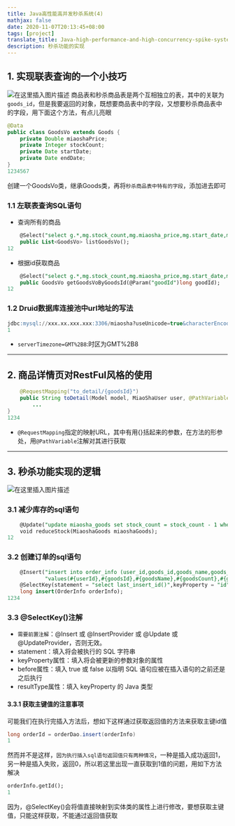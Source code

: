 ```yaml
---
title: Java高性能高并发秒杀系统(4)
mathjax: false
date: 2020-11-07T20:13:45+08:00
tags: [project]
translate_title: Java-high-performance-and-high-concurrency-spike-system-4
description: 秒杀功能的实现
---
```


## 1. 实现联表查询的一个小技巧

![在这里插入图片描述](https://gcore.jsdelivr.net/gh/kayleh/cdn2/Java高性能高并发秒杀系统/20200712214753389.png)
商品表和秒杀商品表是两个互相独立的表，其中的关联为`goods_id`，但是我要返回的对象，既想要商品表中的字段，又想要秒杀商品表中的字段，用下面这个方法，有点儿亮眼

```java
@Data
public class GoodsVo extends Goods {
    private Double miaoshaPrice;
    private Integer stockCount;
    private Date startDate;
    private Date endDate;
}
1234567
```

创建一个GoodsVo类，继承Goods类，再将`秒杀商品表中特有的字段`，添加进去即可

### 1.1 左联表查询SQL语句

- 查询所有的商品

```sql
    @Select("select g.*,mg.stock_count,mg.miaosha_price,mg.start_date,mg.end_date from miaosha_goods mg left join goods g on mg.goods_id = g.id")
    public List<GoodsVo> listGoodsVo();
12
```

- 根据id获取商品

```sql
    @Select("select g.*,mg.stock_count,mg.miaosha_price,mg.start_date,mg.end_date from miaosha_goods mg left join goods g on mg.goods_id = g.id where mg.goods_id = #{goodId}")
    public GoodsVo getGoodsVoByGoodsId(@Param("goodId")long goodId);
12
```

### 1.2 Druid数据库连接池中url地址的写法

```sql
jdbc:mysql://xxx.xx.xxx.xxx:3306/miaosha?useUnicode=true&characterEncoding=utf-8&allowMultiQueries=true&useSSL=false&useTimezone=true&serverTimezone=GMT%2B8
1
```

- `serverTimezone=GMT%2B8`:时区为GMT%2B8

------

## 2. 商品详情页对RestFul风格的使用

```java
    @RequestMapping("to_detail/{goodsId}")
    public String toDetail(Model model, MiaoShaUser user, @PathVariable("goodsId") long goodsId){
		...
}
1234
```

- `@RequestMapping`指定的映射URL，其中有用{}括起来的参数，在方法的形参处，用`@PathVariable`注解对其进行获取

------

## 3. 秒杀功能实现的逻辑

![在这里插入图片描述](https://gcore.jsdelivr.net/gh/kayleh/cdn2/Java高性能高并发秒杀系统/20200712231043251.png)

### 3.1 减少库存的sql语句

```sql
    @Update("update miaosha_goods set stock_count = stock_count - 1 where goods_id = #{goodsId}")
    void reduceStock(MiaoshaGoods miaoshaGoods);
12
```

### 3.2 创建订单的sql语句

```sql
    @Insert("insert into order_info (user_id,goods_id,goods_name,goods_count,goods_price,order_channel,status,create_date)" +
            "values(#{userId},#{goodsId},#{goodsName},#{goodsCount},#{goodsPrice},#{orderChannel},#{status},#{createDate})" )
    @SelectKey(statement = "select last_insert_id()",keyProperty = "id",resultType = long.class,before = false)
    long insert(OrderInfo orderInfo);
1234
```

### 3.3 @SelectKey()注解

- `需要前置注解`：@Insert 或 @InsertProvider 或 @Update 或 @UpdateProvider，否则无效。
- statement：填入将会被执行的 SQL 字符串
- keyProperty属性：填入将会被更新的参数对象的属性
- before属性：填入 true 或 false 以指明 SQL 语句应被在插入语句的之前还是之后执行
- resultType属性：填入 keyProperty 的 Java 类型

#### 3.3.1 获取主键值的注意事项

可能我们在执行完插入方法后，想如下这样通过获取返回值的方法来获取主键id值

```java
long orderId = orderDao.insert(orderInfo)
1
```

然而并不是这样，`因为执行插入sql语句返回值只有两种情况`，一种是插入成功返回1，另一种是插入失败，返回0，所以若这里出现一直获取到1值的问题，用如下方法解决

```sql
orderInfo.getId();
1
```

因为，@SelectKey()会将值直接映射到实体类的属性上进行修改，要想获取主键值，只能这样获取，不能通过返回值获取
